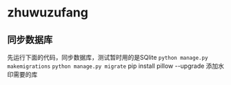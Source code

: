 # zhuwuzufang
## 同步数据库
先运行下面的代码，同步数据库，测试暂时用的是SQlite
`python manage.py makemigrations`
`python manage.py migrate`
pip install pillow --upgrade 添加水印需要的库